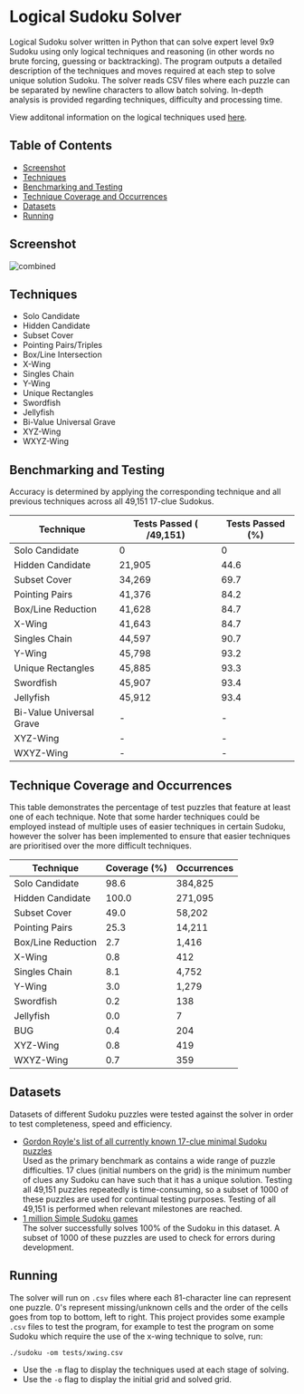 <h1>Logical Sudoku Solver</h1>

Logical Sudoku solver written in Python that can solve expert level 9x9 Sudoku using only logical techniques and reasoning (in other words no brute forcing, guessing or backtracking). The program outputs a detailed description of the techniques and moves required at each step to solve unique solution Sudoku. The solver reads CSV files where each puzzle can be separated by newline characters to allow batch solving. In-depth analysis is provided regarding techniques, difficulty and processing time.

View additonal information on the logical techniques used [here](https://www.kylegough.co.uk/projects/sudoku).

## Table of Contents
- [Screenshot](#screenshot)
- [Techniques](#techniques)
- [Benchmarking and Testing](#benchmarking-and-testing)
- [Technique Coverage and Occurrences](#technique-coverage-and-occurrences)
- [Datasets](#datasets)
- [Running](#running)

## Screenshot
![combined](https://user-images.githubusercontent.com/24881448/193449962-787836fd-ca46-4592-b112-45d83fdcfb5a.png)

## Techniques
- Solo Candidate
- Hidden Candidate
- Subset Cover
- Pointing Pairs/Triples
- Box/Line Intersection
- X-Wing
- Singles Chain
- Y-Wing
- Unique Rectangles
- Swordfish
- Jellyfish
- Bi-Value Universal Grave
- XYZ-Wing
- WXYZ-Wing

## Benchmarking and Testing
Accuracy is determined by applying the corresponding technique and all previous techniques across all 49,151 17-clue Sudokus.

| Technique                | Tests Passed ( /49,151) | Tests Passed (%) |
| ------------------------ | ----------------------- | ---------------- |
| Solo Candidate           | 0                       | 0                |
| Hidden Candidate         | 21,905                  | 44.6             |
| Subset Cover             | 34,269                  | 69.7             |
| Pointing Pairs           | 41,376                  | 84.2             |
| Box/Line Reduction       | 41,628                  | 84.7             |
| X-Wing                   | 41,643                  | 84.7             |
| Singles Chain            | 44,597                  | 90.7             |
| Y-Wing                   | 45,798                  | 93.2             |
| Unique Rectangles        | 45,885                  | 93.3             |
| Swordfish                | 45,907                  | 93.4             |
| Jellyfish                | 45,912                  | 93.4             |
| Bi-Value Universal Grave | -                       | -                |
| XYZ-Wing                 | -                       | -                |
| WXYZ-Wing                | -                       | -                |

## Technique Coverage and Occurrences

This table demonstrates the percentage of test puzzles that feature at least one of each technique. Note that some harder techniques could be employed instead of multiple uses of easier techniques in certain Sudoku, however the solver has been implemented to ensure that easier techniques are prioritised over the more difficult techniques. 

| Technique          | Coverage (%) | Occurrences |
| ------------------ | ------------ | ----------- |
| Solo Candidate     | 98.6         | 384,825     |
| Hidden Candidate   | 100.0        | 271,095     |
| Subset Cover       | 49.0         | 58,202      |
| Pointing Pairs     | 25.3         | 14,211      |
| Box/Line Reduction | 2.7          | 1,416       |
| X-Wing             | 0.8          | 412         |
| Singles Chain      | 8.1          | 4,752       |
| Y-Wing             | 3.0          | 1,279       |
| Swordfish          | 0.2          | 138         |
| Jellyfish          | 0.0          | 7           |
| BUG                | 0.4          | 204         |
| XYZ-Wing           | 0.8          | 419         |
| WXYZ-Wing          | 0.7          | 359         |

## Datasets

Datasets of different Sudoku puzzles were tested against the solver in order to test completeness, speed and efficiency.

- [Gordon Royle's list of all currently known 17-clue minimal Sudoku puzzles](http://staffhome.ecm.uwa.edu.au/~00013890/sudokumin.php)
  <br />Used as the primary benchmark as contains a wide range of puzzle difficulties. 17 clues (initial numbers on the grid) is the minimum number of clues any Sudoku can have such that it has a unique solution. Testing all 49,151 puzzles repeatedly is time-consuming, so a subset of 1000 of these puzzles are used for continual testing purposes. Testing of all 49,151 is performed when relevant milestones are reached.
- [1 million Simple Sudoku games](https://www.kaggle.com/bryanpark/sudoku)
  <br />The solver successfully solves 100% of the Sudoku in this dataset. A subset of 1000 of these puzzles are used to check for errors during development.

## Running

The solver will run on `.csv` files where each 81-character line can represent one puzzle. 0's represent missing/unknown cells and the order of the cells goes from top to bottom, left to right. This project provides some example `.csv` files to test the program, for example to test the program on some Sudoku which require the use of the x-wing technique to solve, run:

```
./sudoku -om tests/xwing.csv
```

- Use the `-m` flag to display the techniques used at each stage of solving.
- Use the `-o` flag to display the initial grid and solved grid.

